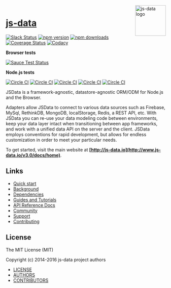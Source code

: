 <img src="https://raw.githubusercontent.com/js-data/js-data/master/js-data.png" alt="js-data logo" title="js-data" align="right" width="96" height="96" />

# [js-data](http://www.js-data.io/)

[![Slack Status][b1]][b2]
[![npm version][b3]][b4]
[![npm downloads][b7]][b8]
[![Coverage Status][b9]][b10]
[![Codacy][b11]][b12]

__Browser tests__

[![Sauce Test Status][b13]][b14]

__Node.js tests__

[![Circle CI][b5]][b6]
[![Circle CI][b15]][b6]
[![Circle CI][b16]][b6]
[![Circle CI][b17]][b6]
[![Circle CI][b18]][b6]

[b1]: http://slack.js-data.io/badge.svg
[b2]: http://slack.js-data.io
[b3]: https://img.shields.io/npm/v/js-data.svg?style=flat
[b4]: https://www.npmjs.org/package/js-data
[b5]: https://img.shields.io/travis/js-data/js-data/v3.svg?style=flat
[b6]: https://travis-ci.org/js-data/js-data
[b7]: https://img.shields.io/npm/dm/js-data.svg?style=flat
[b8]: https://www.npmjs.org/package/js-data
[b9]: https://img.shields.io/codecov/c/github/js-data/js-data/v3.svg?style=flat
[b10]: https://codecov.io/github/js-data/js-data
[b11]: https://img.shields.io/codacy/88b55f71c45a47838d24ed1e5fd2476c.svg
[b12]: https://www.codacy.com/app/jasondobry/js-data/dashboard
[b13]: https://saucelabs.com/browser-matrix/jsdata.svg
[b14]: https://saucelabs.com/u/jsdata
[b15]: https://img.shields.io/badge/Node.js-v5.x-brightgreen.svg
[b16]: https://img.shields.io/badge/Node.js-v4.x-brightgreen.svg
[b17]: https://img.shields.io/badge/Node.js-v0.12.x-brightgreen.svg
[b18]: https://img.shields.io/badge/Node.js-v0.10.x-brightgreen.svg

JSData is a framework-agnostic, datastore-agnostic ORM/ODM for Node.js and the
Browser.

Adapters allow JSData to connect to various data sources such as Firebase,
MySql, RethinkDB, MongoDB, localStorage, Redis, a REST API, etc. With JSData
you can re-use your data modeling code between environments, keep your data
layer intact when transitioning between app frameworks, and work with a unified
data API on the server and the client. JSData employs conventions for rapid
development, but allows for endless customization in order to meet your
particular needs.

To get started, visit the main website at __[http://js-data.io](http://www.js-data.io/v3.0/docs/home)__.

## Links

* [Quick start](http://www.js-data.io/v3.0/docs/home#quick-start)
* [Background](http://www.js-data.io/v3.0/docs/home#background)
* [Dependencies](http://www.js-data.io/v3.0/docs/home#dependencies)
* [Guides and Tutorials](http://www.js-data.io/v3.0/docs/home)
* [API Reference Docs](http://api.js-data.io)
* [Community](http://js-data.io/docs/community)
* [Support](http://js-data.io/docs/support)
* [Contributing](http://js-data.io/docs/contributing)

## License

The MIT License (MIT)

Copyright (c) 2014-2016 js-data project authors

* [LICENSE](https://github.com/js-data/js-data/blob/master/LICENSE)
* [AUTHORS](https://github.com/js-data/js-data/blob/master/AUTHORS)
* [CONTRIBUTORS](https://github.com/js-data/js-data/blob/master/CONTRIBUTORS)
